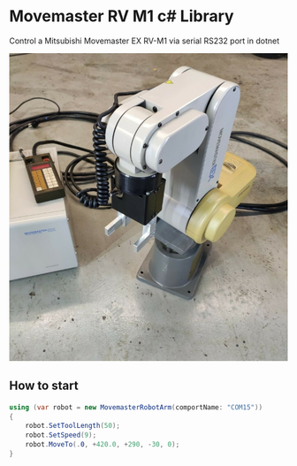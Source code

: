 # Movemaster RV M1 c# Library

Control a Mitsubishi Movemaster EX RV-M1 via serial RS232 port in dotnet 

![Mitsubishi Movemaster EX RV-M1](images/Movemaster.jpg)

## How to start

```csharp
using (var robot = new MovemasterRobotArm(comportName: "COM15"))
{
    robot.SetToolLength(50);
    robot.SetSpeed(9);
    robot.MoveTo(.0, +420.0, +290, -30, 0);
}
```
